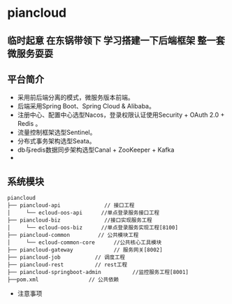 # piancloud

## 临时起意 在东锅带领下 学习搭建一下后端框架 整一套微服务耍耍

## 平台简介

* 采用前后端分离的模式，微服务版本前端。
* 后端采用Spring Boot、Spring Cloud & Alibaba。
* 注册中心、配置中心选型Nacos，登录权限认证使用Security + OAuth 2.0 + Redis 。
* 流量控制框架选型Sentinel。
* 分布式事务架构选型Seata。
* db与redis数据同步架构选型Canal + ZooKeeper + Kafka
* 


## 系统模块

~~~
piancloud     
├── piancloud-api              // 接口工程
│     └── ecloud-oos-api      //单点登录服务接口工程  
├── piancloud-biz              //接口实现服务工程
│     └── ecloud-oos-biz      //单点登录服务实现工程[8100]  
├── piancloud-common         // 公共模块工程
│     └── ecloud-common-core      //公共核心工具模块
├── piancloud-gateway             // 服务网关[8002]
├── piancloud-job           // 调度工程
├── piancloud-rest          // rest工程
├── piancloud-springboot-admin          //监控服务工程[8001]
├──pom.xml                // 公共依赖
~~~






- 注意事项
